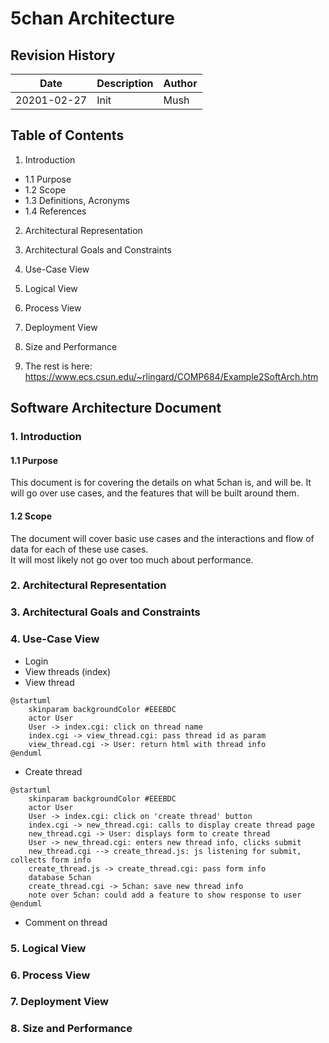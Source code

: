 # 5chan Architecture

## Revision History

| Date | Description | Author
| --- | --- | --- |
| 20201-02-27 | Init | Mush |

## Table of Contents

1. Introduction
  - 1.1 Purpose
  - 1.2 Scope
  - 1.3 Definitions, Acronyms
  - 1.4 References

2. Architectural Representation

3. Architectural Goals and Constraints

4. Use-Case View

5. Logical View

6. Process View

7. Deployment View

8. Size and Performance

99. The rest is here: https://www.ecs.csun.edu/~rlingard/COMP684/Example2SoftArch.htm

## Software Architecture Document

### 1. Introduction

#### 1.1 Purpose

This document is for covering the details on what 5chan is, and will be.
It will go over use cases, and the features that will be built around them.   

#### 1.2 Scope

The document will cover basic use cases and the interactions and flow of data for each of these use cases.  
It will most likely not go over too much about performance. 

### 2. Architectural Representation

### 3. Architectural Goals and Constraints

### 4. Use-Case View

- Login
- View threads (index)
- View thread
```plantuml
@startuml
    skinparam backgroundColor #EEEBDC
    actor User
    User -> index.cgi: click on thread name
    index.cgi -> view_thread.cgi: pass thread id as param
    view_thread.cgi -> User: return html with thread info
@enduml

```
- Create thread
```plantuml
@startuml
    skinparam backgroundColor #EEEBDC
    actor User
    User -> index.cgi: click on 'create thread' button
    index.cgi -> new_thread.cgi: calls to display create thread page
    new_thread.cgi -> User: displays form to create thread
    User -> new_thread.cgi: enters new thread info, clicks submit
    new_thread.cgi --> create_thread.js: js listening for submit, collects form info
    create_thread.js -> create_thread.cgi: pass form info
    database 5chan
    create_thread.cgi -> 5chan: save new thread info
    note over 5chan: could add a feature to show response to user
@enduml
```
- Comment on thread

### 5. Logical View

### 6. Process View

### 7. Deployment View

### 8. Size and Performance
